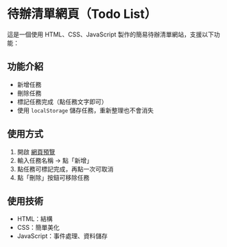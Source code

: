 # 待辦清單網頁（Todo List）

這是一個使用 HTML、CSS、JavaScript 製作的簡易待辦清單網站，支援以下功能：

## 功能介紹

-  新增任務
-  刪除任務
-  標記任務完成（點任務文字即可）
-  使用 `localStorage` 儲存任務，重新整理也不會消失

##  使用方式

1. 開啟 [網頁預覽](https://huang-rose.github.io/index/)  
2. 輸入任務名稱 → 點「新增」
3. 點任務可標記完成，再點一次可取消
4. 點「刪除」按鈕可移除任務

## 使用技術

- HTML：結構
- CSS：簡單美化
- JavaScript：事件處理、資料儲存




